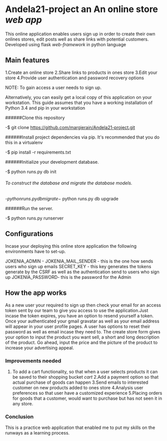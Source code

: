 # Andela21-project an **An online store** *web app*
This online application enables users sign up in order to create their own onlines stores, edit posts well as share links with potential customers.
Developed using flask *web-framework* in python language

 ## Main features
 1.Create an online store
 2.Share links to products in ones store
 3.Edit your store
 4.Provide user authentication and password recovery options


NOTE: To gain access a user needs to sign up.

Alternatively, you can easily get a local copy of this application on your workstation. This guide assumes that you have a working installation of Python 3.4 and pip in your workstation

######Clone this repository

-$ git clone https://github.com/margierain/Andela21-project.git

######Install project dependencies via pip. It's recommended that you do this in a virtualenv

-$ pip install -r requirements.txt

######Initialize your development database.

-$ python runs.py db init

###### To construct the database and migrate the database models.

-$python runs.py db migrate
-$ python runs.py db upgrade

######Run the server.

-$ python runs.py runserver  

## Configurations
 
Incase your deploying this online store application the following environments have to set-up.

JOKENIA_ADMIN - 
JOKENIA_MAIL_SENDER - this is the one how sends users who sign up emails
SECRET_KEY -  this key generates the tokens generate by the CSRF as well as the authentication send to users who sign up 
JOKENIA_PASSWORD- this is the password for the Admin

## How the app works
As a new user your required to sign up then check your email for an access token sent by our team to give you access to use the application.Just incase the token  expires, you have an option to resend yourself a token.   
Once your authenticated your gmail gravatar as well as your email address will appear in your user profile pages. A user has options to reset their password as well as email incase they need to.
The create store form gives your option to input the product you want sell, a short and long description of the product. Go ahead, input the price and the picture of the product to increase your advertising appeal.

### Improvements needed
1. To add a cart functionality, so that when a user selects products it can be saved to their shopping bucket *cart*
2.Add a payment option so that actual purchase of goods can happen
3.Send emails to interested customer on new products added to ones store
4.Analysis user preferences so that user have a customized experience
5.Placing orders for goods that a customer, would  want to purchase but has not seen it in any store.


### Conclusion 
This is a practice web application that enabled me to put my skills on the runways as a learning process.